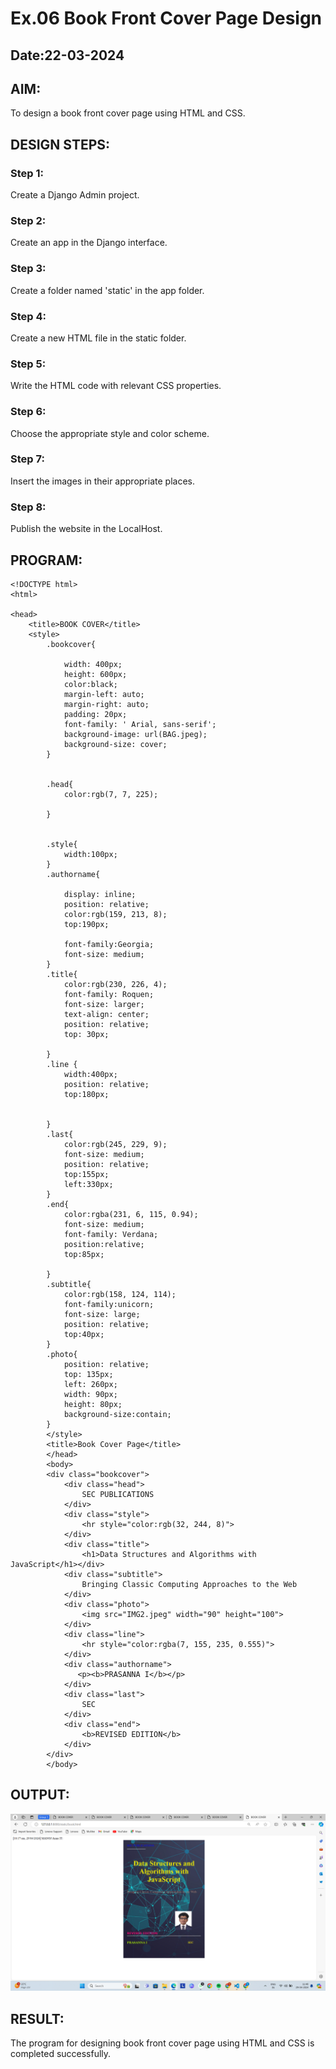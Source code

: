# Ex.06 Book Front Cover Page Design
## Date:22-03-2024

## AIM:
To design a book front cover page using HTML and CSS.

## DESIGN STEPS:

### Step 1:
Create a Django Admin project.

### Step 2:
Create an app in the Django interface.

### Step 3:
Create a folder named 'static' in the app folder.

### Step 4:
Create a new HTML file in the static folder.

### Step 5:
Write the HTML code with relevant CSS properties.

### Step 6:
Choose the appropriate style and color scheme.

### Step 7:
Insert the images in their appropriate places.

### Step 8:
Publish the website in the LocalHost.

## PROGRAM:
```
<!DOCTYPE html>
<html>

<head>
    <title>BOOK COVER</title>
    <style>
        .bookcover{

            width: 400px;
            height: 600px;
            color:black;
            margin-left: auto;
            margin-right: auto;
            padding: 20px;
            font-family: ' Arial, sans-serif';
            background-image: url(BAG.jpeg);
            background-size: cover;
        }
            
        
        .head{
            color:rgb(7, 7, 225);
        
        }
        
        
        .style{
            width:100px;
        }
        .authorname{
        
            display: inline;
            position: relative;
            color:rgb(159, 213, 8);
            top:190px;
            
            font-family:Georgia;
            font-size: medium;
        }
        .title{
            color:rgb(230, 226, 4);
            font-family: Roquen;
            font-size: larger;
            text-align: center;
            position: relative;
            top: 30px;
        
        }
        .line {
            width:400px;
            position: relative;
            top:180px;
            
            
        }
        .last{
            color:rgb(245, 229, 9);
            font-size: medium;
            position: relative;
            top:155px;
            left:330px;
        }
        .end{
            color:rgba(231, 6, 115, 0.94);
            font-size: medium;
            font-family: Verdana;
            position:relative;
            top:85px;
        
        }
        .subtitle{
            color:rgb(158, 124, 114);
            font-family:unicorn;
            font-size: large;
            position: relative;
            top:40px;
        }
        .photo{
            position: relative;
            top: 135px;
            left: 260px;
            width: 90px;
            height: 80px;
            background-size:contain;
        }
        </style>
        <title>Book Cover Page</title>
        </head>
        <body>
        <div class="bookcover">
            <div class="head">
                SEC PUBLICATIONS
            </div>
            <div class="style">
                <hr style="color:rgb(32, 244, 8)">
            </div>
            <div class="title">
                <h1>Data Structures and Algorithms with JavaScript</h1></div>
            <div class="subtitle">
                Bringing Classic Computing Approaches to the Web
            </div>
            <div class="photo">
                <img src="IMG2.jpeg" width="90" height="100">
            </div>
            <div class="line">
                <hr style="color:rgba(7, 155, 235, 0.555)">
            </div>
            <div class="authorname">
               <p><b>PRASANNA I</b></p>
            </div>
            <div class="last">
                SEC
            </div>
            <div class="end">
                <b>REVISED EDITION</b>
            </div>
        </div>
        </body>
```

## OUTPUT:
![alt text](ANS.png)

## RESULT:
The program for designing book front cover page using HTML and CSS is completed successfully.
